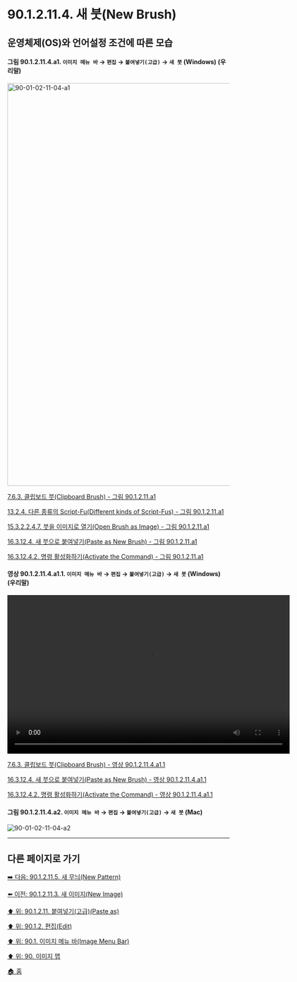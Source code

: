 # 90.1.2.11.4. 새 붓(New Brush)
## 운영체제(OS)와 언어설정 조건에 따른 모습

<a id="90-01-02-11-04-a1"></a>

#### 그림 90.1.2.11.4.a1. `이미지 메뉴 바` → `편집` → `붙여넣기(고급)` → `새 붓` (Windows) (우리말)
<img width="745" height="914" alt="90-01-02-11-04-a1" src="https://github.com/user-attachments/assets/1cbd939b-189f-4c3e-a6b1-194f29afc881" />

[7.6.3. 클립보드 붓(Clipboard Brush) - 그림 90.1.2.11.a1](./07-06-03-clipboard_brush.md#90-01-02-11-04-a1)

[13.2.4. 다른 종류의 Script-Fu(Different kinds of Script-Fus) - 그림 90.1.2.11.a1](./13-02-04-different-kinds-of-script-fus.md#90-01-02-11-04-a1)

[15.3.2.2.4.7. 붓을 이미지로 열기(Open Brush as Image) - 그림 90.1.2.11.a1](./15-03-02-02-04-07-open_brush_as_image.md#90-01-02-11-04-a1)

[16.3.12.4. 새 붓으로 붙여넣기(Paste as New Brush) - 그림 90.1.2.11.a1](./16-03-12-04-00-new_brush.md#90-01-02-11-04-a1)

[16.3.12.4.2. 명령 활성화하기(Activate the Command) - 그림 90.1.2.11.a1](./16-03-12-04-02-activate_the_command.md#90-01-02-11-04-a1)

<a id="90-01-02-11-04-a1-01"></a>

#### 영상 90.1.2.11.4.a1.1. `이미지 메뉴 바` → `편집` → `붙여넣기(고급)` → `새 붓` (Windows) (우리말)
<video controls="controls" width="640" height="360" src="https://github.com/user-attachments/assets/f2380746-e7d9-4471-9ba9-4e1e0dda6fde"></video>

[7.6.3. 클립보드 붓(Clipboard Brush) - 영상 90.1.2.11.4.a1.1](./07-06-03-clipboard_brush.md#90-01-02-11-04-a1-01)

[16.3.12.4. 새 붓으로 붙여넣기(Paste as New Brush) - 영상 90.1.2.11.4.a1.1](./16-03-12-04-00-new_brush.md#90-01-02-11-04-a1-01)

[16.3.12.4.2. 명령 활성화하기(Activate the Command) - 영상 90.1.2.11.4.a1.1](./16-03-12-04-02-activate_the_command.md#90-01-02-11-04-a1-01)

<a id="90-01-02-11-04-a2"></a>

#### 그림 90.1.2.11.4.a2. `이미지 메뉴 바` → `편집` → `붙여넣기(고급)` → `새 붓` (Mac)
![90-01-02-11-04-a2](https://github.com/wonder13662/gimp/assets/15767104/c1b86a23-2871-4a2a-a3fb-b4b3619bac90)

***

## 다른 페이지로 가기

[➡️ 다음: 90.1.2.11.5. 새 무늬(New Pattern)](./90-01-02-11-05-new_pattern.md)

[⬅️ 이전: 90.1.2.11.3. 새 이미지(New Image)](./90-01-02-11-03-new_image.md)

[⬆️ 위: 90.1.2.11. 붙여넣기(고급)(Paste as)](./90-01-02-11-00-paste_as.md)

[⬆️ 위: 90.1.2. 편집(Edit)](./90-01-02-00-edit.md)

[⬆️ 위: 90.1. 이미지 메뉴 바(Image Menu Bar)](./90-01-00-image-menu-bar.md)

[⬆️ 위: 90. 이미지 맵](./90-00-image-map.md)

[🏠 홈](./00-home.md)